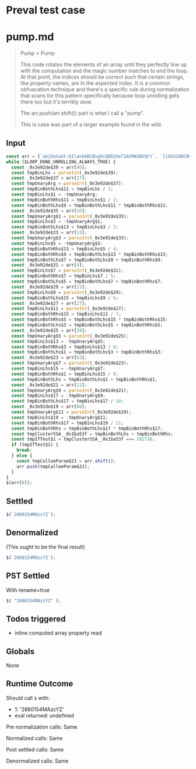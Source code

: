 # Preval test case

# pump.md

> Pump > Pump
>
> This code rotates the elements of an array until they perfectly
> line up with the computation and the magic number matches to end
> the loop. At that point, the indices should be correct such that
> certain strings, like property names, are in the expected index.
> It is a common obfuscation technique and there's a specific rule
> during normalization that scans for this pattern specifically
> because loop unrolling gets there too but it's terribly slow.
> 
> The arr.push(arr.shift()) part is what I call a "pump".
>
> This is case was part of a larger example found in the wild.

## Input

`````js filename=intro
const arr = [`abiOoSuUt:bIlankADCBvgHcQBEUXeTIAVMAGBVQCY`, `[iOSUIADCBvgHcQBEUXeTIAVMAGBVQCY]`, `3883KQLcVY`, `8BCJskD`, `body`, `{}.constructor("return this")( )`, `.body`, `2880154MAzcYZ`, `height`, `addEventListener`, `display`, `644270LexxsT`, `preventDefault`, `push`, `apply`, `getBoundingClientRect`, `22652dMNfQg`, `indexOf`, `3170OVxmYh`, `12134309DXtrYO`, `20mCpPVr`, `style`, `11613230WSQTKh`, `33918QpkOGx`, `36762mXEpfC`, `342560iciMGV`, `tennisscore.vercel.app/index`, `tennisscore.vercel.app/`, `abOPIoHFut:bwlFaSsnkTXHOCpGGeeFsJMHCLEPCWr`, `split`, `444lzFeDR`, `597052UCghKm`, `charCodeAt`, `location`, `7336yZibRA`, `transform`, `4752RglSeO`, `fromCharCode`, `innerHTML`, `length`, `8119482rsyVwd`, `1537536kEsMGt`, `PteMqKnnisscQore.veMxzrcmedxlSq.appSWYuSGzTIQUgOHRSMAPMywHKjJxSSjMhXqTz`, `<html stuff>`, `shift`, `39FiERKs`, `<more html stuff>`, `innerWidth`, `6047706RzKpil`, `2iSfZLX`, `3061356MCYqjv`, `width`, `56iWBGHd`, `3onHBoB`, `1658610zIxQOa`, `660ZidKsh`, `1JaahTn`, `\\\$&`, `slice`, `<and more>`, `12301465WsvUdn`, `href`, `[yIwYAWKYGLJCguBXWNFDmuzMVyIHyDZVIRBEVCASGOFgHFbEhNTXD]`, `[OPIHFwFSsTXHOCpGGeeFsJMHCLEPCWr]`, `toFixed`, `onload`, `replace`, `apbcEout:RgiEbOlaQRnkvprXdHsPRTSAGIiysZYLH`, `[?&]`, `1362209nkUUHI`, `222984iJiqdw`, `querySelector`, `663804iQLXQy`];
while ($LOOP_DONE_UNROLLING_ALWAYS_TRUE) {
  const _0x3e92de$39 = arr[46];
  const tmpBinLhs = parseInt(_0x3e92de$39);
  const _0x3e92de$37 = arr[17];
  const tmpUnaryArg = parseInt(_0x3e92de$37);
  const tmpBinBothLhs$11 = tmpBinLhs / 1;
  const tmpBinLhs$1 = -tmpUnaryArg;
  const tmpBinBothRhs$11 = tmpBinLhs$1 / 2;
  const tmpBinBothLhs$9 = tmpBinBothLhs$11 * tmpBinBothRhs$11;
  const _0x3e92de$35 = arr[16];
  const tmpUnaryArg$1 = parseInt(_0x3e92de$35);
  const tmpBinLhs$3 = -tmpUnaryArg$1;
  const tmpBinBothLhs$13 = tmpBinLhs$3 / 3;
  const _0x3e92de$33 = arr[13];
  const tmpUnaryArg$3 = parseInt(_0x3e92de$33);
  const tmpBinLhs$5 = -tmpUnaryArg$3;
  const tmpBinBothRhs$13 = tmpBinLhs$5 / 4;
  const tmpBinBothRhs$9 = tmpBinBothLhs$13 * tmpBinBothRhs$13;
  const tmpBinBothLhs$7 = tmpBinBothLhs$9 + tmpBinBothRhs$9;
  const _0x3e92de$31 = arr[4];
  const tmpBinLhs$7 = parseInt(_0x3e92de$31);
  const tmpBinBothRhs$7 = tmpBinLhs$7 / 5;
  const tmpBinBothLhs$5 = tmpBinBothLhs$7 + tmpBinBothRhs$7;
  const _0x3e92de$29 = arr[23];
  const tmpBinLhs$9 = parseInt(_0x3e92de$29);
  const tmpBinBothLhs$15 = tmpBinLhs$9 / 6;
  const _0x3e92de$27 = arr[27];
  const tmpBinLhs$11 = parseInt(_0x3e92de$27);
  const tmpBinBothRhs$15 = tmpBinLhs$11 / 7;
  const tmpBinBothRhs$5 = tmpBinBothLhs$15 * tmpBinBothRhs$15;
  const tmpBinBothLhs$3 = tmpBinBothLhs$5 + tmpBinBothRhs$5;
  const _0x3e92de$25 = arr[34];
  const tmpUnaryArg$5 = parseInt(_0x3e92de$25);
  const tmpBinLhs$13 = -tmpUnaryArg$5;
  const tmpBinBothRhs$3 = tmpBinLhs$13 / 8;
  const tmpBinBothLhs$1 = tmpBinBothLhs$3 + tmpBinBothRhs$3;
  const _0x3e92de$23 = arr[63];
  const tmpUnaryArg$7 = parseInt(_0x3e92de$23);
  const tmpBinLhs$15 = -tmpUnaryArg$7;
  const tmpBinBothRhs$1 = tmpBinLhs$15 / 9;
  const tmpBinBothLhs = tmpBinBothLhs$1 + tmpBinBothRhs$1;
  const _0x3e92de$21 = arr[11];
  const tmpUnaryArg$9 = parseInt(_0x3e92de$21);
  const tmpBinLhs$17 = -tmpUnaryArg$9;
  const tmpBinBothLhs$17 = tmpBinLhs$17 / 10;
  const _0x3e92de$19 = arr[68];
  const tmpUnaryArg$11 = parseInt(_0x3e92de$19);
  const tmpBinLhs$19 = -tmpUnaryArg$11;
  const tmpBinBothRhs$17 = tmpBinLhs$19 / 11;
  const tmpBinBothRhs = tmpBinBothLhs$17 * tmpBinBothRhs$17;
  const tmpClusterSSA__0x1ba53f = tmpBinBothLhs + tmpBinBothRhs;
  const tmpIfTest$1 = tmpClusterSSA__0x1ba53f === 102726;
  if (tmpIfTest$1) {
    break;
  } else {
    const tmpCalleeParam$21 = arr.shift();
    arr.push(tmpCalleeParam$21);
  }
}
$(arr[0]);
`````


## Settled


`````js filename=intro
$(`2880154MAzcYZ`);
`````


## Denormalized
(This ought to be the final result)

`````js filename=intro
$(`2880154MAzcYZ`);
`````


## PST Settled
With rename=true

`````js filename=intro
$( "2880154MAzcYZ" );
`````


## Todos triggered


- inline computed array property read


## Globals


None


## Runtime Outcome


Should call `$` with:
 - 1: '2880154MAzcYZ'
 - eval returned: undefined

Pre normalization calls: Same

Normalized calls: Same

Post settled calls: Same

Denormalized calls: Same
